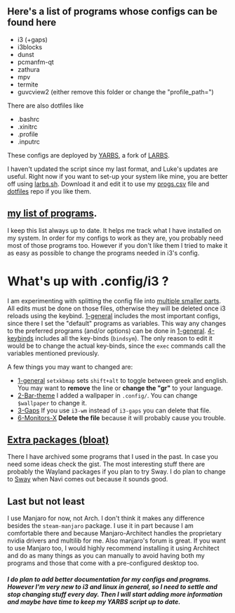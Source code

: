 ## Here's a list of programs whose configs can be found here
 - i3 (+gaps)
 - i3blocks
 - dunst
 - pcmanfm-qt
 - zathura
 - mpv
 - termite
 - guvcview2 (either remove this folder or change the "profile_path=")

There are also dotfiles like
  - .bashrc
  - .xinitrc
  - .profile
  - .inputrc

These configs are deployed by [YARBS](https://github.com/ispanos/YARBS/blob/master/yarbs.sh), a fork of [LARBS](https://github.com/LukeSmithxyz/LARBS).

I haven't updated the script since my last format, and Luke's updates are useful. Right now if you want to set-up your system like mine, you are better off using [larbs.sh](https://github.com/LukeSmithxyz/LARBS/blob/master/larbs.sh). Download it and edit it to use my [progs.csv](https://raw.githubusercontent.com/ispanos/YARBS/master/progs.csv) file and [dotfiles](https://github.com/ispanos/Yar) repo if you like them. 

## [my list of programs](https://github.com/namesyiannis/YARBS/blob/master/progs.csv).
I keep this list always up to date. It helps me track what I have installed on my system. In order for my configs to work as they are, you probably need most of those programs too. However if you don't like them I tried to make it as easy as possible to change the programs needed in i3's config.

# What's up with .config/i3 ?
I am experimenting with splitting the config file into [multiple smaller parts](https://github.com/ispanos/Yar/tree/master/.config/i3/conf.d). All edits must be done on those files, otherwise they will be deleted once i3 reloads using the keybind. [1-general](https://github.com/ispanos/Yar/blob/master/.config/i3/conf.d/1-General) includes the most important configs, since there I set the "default" programs as variables. This way any changes to the preferred programs (and/or options) can be done in [1-general](https://github.com/ispanos/Yar/blob/master/.config/i3/conf.d/1-General). [4-keybinds](https://github.com/ispanos/Yar/blob/master/.config/i3/conf.d/4-keybinds) includes all the key-binds (`bindsym`). The only reason to edit it would be to change the actual key-binds, since the `exec` commands call the variables mentioned previously. 

A few things you may want to changed are:
  - [1-general](https://github.com/ispanos/Yar/blob/master/.config/i3/conf.d/1-General) `setxkbmap` sets `shift+alt` to toggle between greek and english. You may want to **remove** the line or **change the "gr"** to your language.
  - [2-Bar-theme](https://github.com/ispanos/Yar/blob/master/.config/i3/conf.d/2-Bar-theme) I added a wallpaper in `.config/`. You can change `$wallpaper` to change it.
  - [3-Gaps](https://github.com/ispanos/Yar/blob/master/.config/i3/conf.d/3-Gaps) If you use `i3-wm` instead of `i3-gaps` you can delete that file.
  - [6-Monitors-X](https://github.com/ispanos/Yar/blob/master/.config/i3/conf.d/6-Monitors-X) **Delete the file** because it will probably cause you trouble.

## [Extra packages (bloat)](https://gist.github.com/ispanos/cd64a41bfb01aa4e645099bc11908303)
There I have archived some programs that I used in the past. In case you need some ideas check the gist. The most interesting stuff there are probably the Wayland packages if you plan to try Sway. I do plan to change to [Sway](https://github.com/swaywm/sway) when Navi comes out because it sounds good.

## Last but not least
I use Manjaro for now, not Arch. I don't think it makes any difference besides the `steam-manjaro` package. I use it in part because I am comfortable there and because Manjaro-Architect handles the proprietary nvidia drivers and multilib for me. Also manjaro's forum is great. If you want to use Manjaro too, I would highly recommend installing it using Architect and do as many things as you can manually to avoid having both my programs and those that come with a pre-configured desktop too.


##### I do plan to add better documentation for my configs and programs. However I'm very new to i3 and linux in general, so I need to settle and stop changing stuff every day. Then I will start adding more information and maybe have time to keep my YARBS script up to date.
